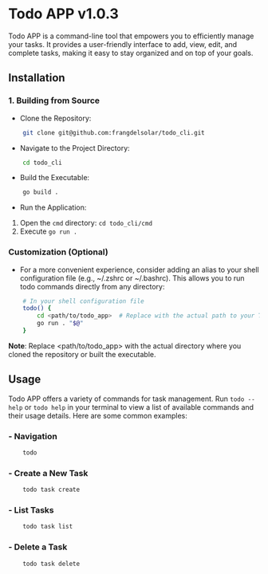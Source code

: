 # Todo APP v1.0.3

Todo APP is a command-line tool that empowers you to efficiently manage your tasks. It provides a user-friendly interface to add, view, edit, and complete tasks, making it easy to stay organized and on top of your goals.

## Installation

### 1. Building from Source

-   Clone the Repository:

```bash
    git clone git@github.com:frangdelsolar/todo_cli.git
```

-   Navigate to the Project Directory:

```bash
    cd todo_cli
```

-   Build the Executable:

```bash
    go build .
```

-   Run the Application:

1. Open the `cmd` directory: `cd todo_cli/cmd`
2. Execute `go run .`

### Customization (Optional)

-   For a more convenient experience, consider adding an alias to your shell configuration file (e.g., ~/.zshrc or ~/.bashrc). This allows you to run todo commands directly from any directory:

```bash
    # In your shell configuration file
    todo() {
        cd <path/to/todo_app>  # Replace with the actual path to your Todo APP directory
        go run . "$@"
    }
```

**Note**: Replace <path/to/todo_app> with the actual directory where you cloned the repository or built the executable.

## Usage

Todo APP offers a variety of commands for task management. Run `todo --help` or `todo help` in your terminal to view a list of available commands and their usage details. Here are some common examples:

### - Navigation

```bash
    todo
```

### - Create a New Task

```bash
    todo task create
```

### - List Tasks

```bash
    todo task list
```

### - Delete a Task

```bash
    todo task delete
```
